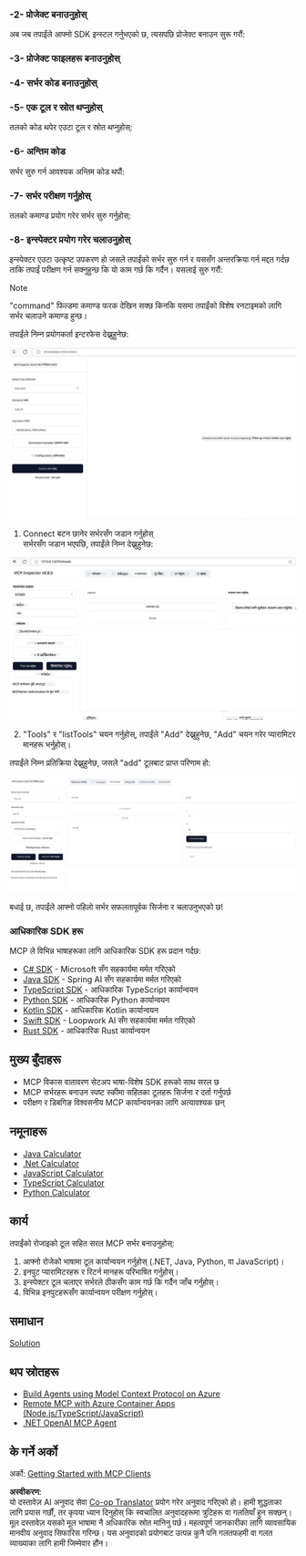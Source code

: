 <!--
CO_OP_TRANSLATOR_METADATA:
{
  "original_hash": "d90651bcd1df019768921d531653638a",
  "translation_date": "2025-06-12T23:27:05+00:00",
  "source_file": "03-GettingStarted/01-first-server/README.md",
  "language_code": "ne"
}
-->
### -2- प्रोजेक्ट बनाउनुहोस्

अब जब तपाईंले आफ्नो SDK इन्स्टल गर्नुभएको छ, त्यसपछि प्रोजेक्ट बनाउन सुरू गरौं: 

### -3- प्रोजेक्ट फाइलहरू बनाउनुहोस्

### -4- सर्भर कोड बनाउनुहोस्

### -5- एक टूल र स्रोत थप्नुहोस्

तलको कोड थपेर एउटा टूल र स्रोत थप्नुहोस्: 

### -6- अन्तिम कोड

सर्भर सुरु गर्न आवश्यक अन्तिम कोड थपौं: 

### -7- सर्भर परीक्षण गर्नुहोस्

तलको कमाण्ड प्रयोग गरेर सर्भर सुरु गर्नुहोस्: 

### -8- इन्स्पेक्टर प्रयोग गरेर चलाउनुहोस्

इन्स्पेक्टर एउटा उत्कृष्ट उपकरण हो जसले तपाईंको सर्भर सुरु गर्न र यससँग अन्तरक्रिया गर्न मद्दत गर्दछ ताकि तपाईं परीक्षण गर्न सक्नुहुन्छ कि यो काम गर्छ कि गर्दैन। यसलाई सुरु गरौं:

> [!NOTE]
> "command" फिल्डमा कमाण्ड फरक देखिन सक्छ किनकि यसमा तपाईंको विशेष रनटाइमको लागि सर्भर चलाउने कमाण्ड हुन्छ।

तपाईंले निम्न प्रयोगकर्ता इन्टरफेस देख्नुहुनेछ:

![Connect](../../../../translated_images/connect.141db0b2bd05f096fb1dd91273771fd8b2469d6507656c3b0c9df4b3c5473929.ne.png)

1. Connect बटन छानेर सर्भरसँग जडान गर्नुहोस्  
  सर्भरसँग जडान भएपछि, तपाईंले निम्न देख्नुहुनेछ:

  ![Connected](../../../../translated_images/connected.73d1e042c24075d386cacdd4ee7cd748c16364c277d814e646ff2f7b5eefde85.ne.png)

2. "Tools" र "listTools" चयन गर्नुहोस्, तपाईंले "Add" देख्नुहुनेछ, "Add" चयन गरेर प्यारामिटर मानहरू भर्नुहोस्।

  तपाईंले निम्न प्रतिक्रिया देख्नुहुनेछ, जसले "add" टूलबाट प्राप्त परिणाम हो:

  ![Result of running add](../../../../translated_images/ran-tool.a5a6ee878c1369ec1e379b81053395252a441799dbf23416c36ddf288faf8249.ne.png)

बधाई छ, तपाईंले आफ्नो पहिलो सर्भर सफलतापूर्वक सिर्जना र चलाउनुभएको छ!

### आधिकारिक SDK हरू

MCP ले विभिन्न भाषाहरूका लागि आधिकारिक SDK हरू प्रदान गर्दछ:
- [C# SDK](https://github.com/modelcontextprotocol/csharp-sdk) - Microsoft सँग सहकार्यमा मर्मत गरिएको
- [Java SDK](https://github.com/modelcontextprotocol/java-sdk) - Spring AI सँग सहकार्यमा मर्मत गरिएको
- [TypeScript SDK](https://github.com/modelcontextprotocol/typescript-sdk) - आधिकारिक TypeScript कार्यान्वयन
- [Python SDK](https://github.com/modelcontextprotocol/python-sdk) - आधिकारिक Python कार्यान्वयन
- [Kotlin SDK](https://github.com/modelcontextprotocol/kotlin-sdk) - आधिकारिक Kotlin कार्यान्वयन
- [Swift SDK](https://github.com/modelcontextprotocol/swift-sdk) - Loopwork AI सँग सहकार्यमा मर्मत गरिएको
- [Rust SDK](https://github.com/modelcontextprotocol/rust-sdk) - आधिकारिक Rust कार्यान्वयन

## मुख्य बुँदाहरू

- MCP विकास वातावरण सेटअप भाषा-विशेष SDK हरूको साथ सरल छ
- MCP सर्भरहरू बनाउन स्पष्ट स्कीमा सहितका टूलहरू सिर्जना र दर्ता गर्नुपर्छ
- परीक्षण र डिबगिङ विश्वसनीय MCP कार्यान्वयनका लागि अत्यावश्यक छन्

## नमूनाहरू 

- [Java Calculator](../samples/java/calculator/README.md)
- [.Net Calculator](../../../../03-GettingStarted/samples/csharp)
- [JavaScript Calculator](../samples/javascript/README.md)
- [TypeScript Calculator](../samples/typescript/README.md)
- [Python Calculator](../../../../03-GettingStarted/samples/python)

## कार्य

तपाईंको रोजाइको टूल सहित सरल MCP सर्भर बनाउनुहोस्:
1. आफ्नो रोजेको भाषामा टूल कार्यान्वयन गर्नुहोस् (.NET, Java, Python, वा JavaScript)।
2. इनपुट प्यारामिटरहरू र रिटर्न मानहरू परिभाषित गर्नुहोस्।
3. इन्स्पेक्टर टूल चलाएर सर्भरले ठीकसँग काम गर्छ कि गर्दैन जाँच गर्नुहोस्।
4. विभिन्न इनपुटहरूसँग कार्यान्वयन परीक्षण गर्नुहोस्।

## समाधान

[Solution](./solution/README.md)

## थप स्रोतहरू

- [Build Agents using Model Context Protocol on Azure](https://learn.microsoft.com/azure/developer/ai/intro-agents-mcp)
- [Remote MCP with Azure Container Apps (Node.js/TypeScript/JavaScript)](https://learn.microsoft.com/samples/azure-samples/mcp-container-ts/mcp-container-ts/)
- [.NET OpenAI MCP Agent](https://learn.microsoft.com/samples/azure-samples/openai-mcp-agent-dotnet/openai-mcp-agent-dotnet/)

## के गर्ने अर्को

अर्को: [Getting Started with MCP Clients](/03-GettingStarted/02-client/README.md)

**अस्वीकरण**:  
यो दस्तावेज़ AI अनुवाद सेवा [Co-op Translator](https://github.com/Azure/co-op-translator) प्रयोग गरेर अनुवाद गरिएको हो। हामी शुद्धताका लागि प्रयास गर्छौं, तर कृपया ध्यान दिनुहोस् कि स्वचालित अनुवादहरूमा त्रुटिहरू वा गलतियाँ हुन सक्छन्। मूल दस्तावेज़ यसको मूल भाषामा नै अधिकारिक स्रोत मानिनु पर्छ। महत्वपूर्ण जानकारीका लागि व्यावसायिक मानवीय अनुवाद सिफारिस गरिन्छ। यस अनुवादको प्रयोगबाट उत्पन्न कुनै पनि गलतफहमी वा गलत व्याख्याका लागि हामी जिम्मेवार हौंन।